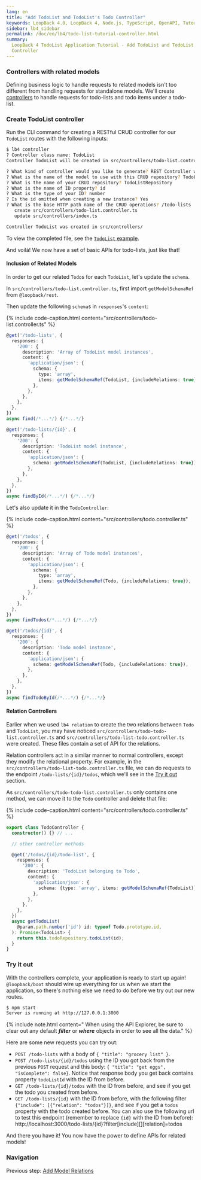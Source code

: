 ```yaml
---
lang: en
title: "Add TodoList and TodoList's Todo Controller"
keywords: LoopBack 4.0, LoopBack 4, Node.js, TypeScript, OpenAPI, Tutorial
sidebar: lb4_sidebar
permalink: /doc/en/lb4/todo-list-tutorial-controller.html
summary:
  LoopBack 4 TodoList Application Tutorial - Add TodoList and TodoList's Todo
  Controller
---
```


### Controllers with related models

Defining business logic to handle requests to related models isn't too different
from handling requests for standalone models. We'll create
[controllers](../../Controller.md) to handle requests for todo-lists and todo
items under a todo-list.

### Create TodoList controller

Run the CLI command for creating a RESTful CRUD controller for our `TodoList`
routes with the following inputs:

```sh
$ lb4 controller
? Controller class name: TodoList
Controller TodoList will be created in src/controllers/todo-list.controller.ts

? What kind of controller would you like to generate? REST Controller with CRUD functions
? What is the name of the model to use with this CRUD repository? TodoList
? What is the name of your CRUD repository? TodoListRepository
? What is the name of ID property? id
? What is the type of your ID? number
? Is the id omitted when creating a new instance? Yes
? What is the base HTTP path name of the CRUD operations? /todo-lists
   create src/controllers/todo-list.controller.ts
   update src/controllers/index.ts

Controller TodoList was created in src/controllers/
```

To view the completed file, see the
[`TodoList` example](https://github.com/strongloop/loopback-next/blob/master/examples/todo-list/src/controllers/todo-list.controller.ts).

And voilà! We now have a set of basic APIs for todo-lists, just like that!

#### Inclusion of Related Models

In order to get our related `Todo`s for each `TodoList`, let's update the
`schema`.

In `src/controllers/todo-list.controller.ts`, first import `getModelSchemaRef`
from `@loopback/rest`.

Then update the following `schema`s in `responses`'s `content`:

{% include code-caption.html content="src/controllers/todo-list.controller.ts" %}

```ts
@get('/todo-lists', {
  responses: {
    '200': {
      description: 'Array of TodoList model instances',
      content: {
        'application/json': {
          schema: {
            type: 'array',
            items: getModelSchemaRef(TodoList, {includeRelations: true}),
          },
        },
      },
    },
  },
})
async find(/*...*/) {/*...*/}

@get('/todo-lists/{id}', {
  responses: {
    '200': {
      description: 'TodoList model instance',
      content: {
        'application/json': {
          schema: getModelSchemaRef(TodoList, {includeRelations: true}),
        },
      },
    },
  },
})
async findById(/*...*/) {/*...*/}
```

Let's also update it in the `TodoController`:

{% include code-caption.html content="src/controllers/todo.controller.ts" %}

```ts
@get('/todos', {
  responses: {
    '200': {
      description: 'Array of Todo model instances',
      content: {
        'application/json': {
          schema: {
            type: 'array',
            items: getModelSchemaRef(Todo, {includeRelations: true}),
          },
        },
      },
    },
  },
})
async findTodos(/*...*/) {/*...*/}

@get('/todos/{id}', {
  responses: {
    '200': {
      description: 'Todo model instance',
      content: {
        'application/json': {
          schema: getModelSchemaRef(Todo, {includeRelations: true}),
        },
      },
    },
  },
})
async findTodoById(/*...*/) {/*...*/}
```

#### Relation Controllers

Earlier when we used `lb4 relation` to create the two relations between `Todo`
and `TodoList`, you may have noticed
`src/controllers/todo-todo-list.controller.ts` and
`src/controllers/todo-list-todo.controller.ts` were created. These files contain
a set of API for the relations.

Relation controllers act in a similar manner to normal controllers, except they
modify the relational property. For example, in the
`src/controllers/todo-list-todo.controller.ts` file, we can do requests to the
endpoint `/todo-lists/{id}/todos`, which we'll see in the
[Try it out](#try-it-out) section.

As `src/controllers/todo-todo-list.controller.ts` only contains one method, we
can move it to the `Todo` controller and delete that file:

{% include code-caption.html content="src/controllers/todo.controller.ts" %}

```ts
export class TodoController {
  constructor() {} // ...

  // other controller methods

  @get('/todos/{id}/todo-list', {
    responses: {
      '200': {
        description: 'TodoList belonging to Todo',
        content: {
          'application/json': {
            schema: {type: 'array', items: getModelSchemaRef(TodoList)},
          },
        },
      },
    },
  })
  async getTodoList(
    @param.path.number('id') id: typeof Todo.prototype.id,
  ): Promise<TodoList> {
    return this.todoRepository.todoList(id);
  }
}
```

### Try it out

With the controllers complete, your application is ready to start up again!
`@loopback/boot` should wire up everything for us when we start the application,
so there's nothing else we need to do before we try out our new routes.

```sh
$ npm start
Server is running at http://127.0.0.1:3000
```

{% include note.html content="
When using the API Explorer, be sure to clear out any default <i><b>filter</b></i> or <i><b>where</b></i> objects in order to see all the data." %}

Here are some new requests you can try out:

- `POST /todo-lists` with a body of `{ "title": "grocery list" }`.
- `POST /todo-lists/{id}/todos` using the ID you got back from the previous
  `POST` request and this body: `{ "title": "get eggs", "isComplete": false}`.
  Notice that response body you get back contains property `todoListId` with the
  ID from before.
- `GET /todo-lists/{id}/todos` with the ID from before, and see if you get the
  todo you created from before.
- `GET /todo-lists/{id}` with the ID from before, with the following filter
  `{"include": [{"relation": "todos"}]}`, and see if you get a `todos` property
  with the todo created before. You can also use the following url to test this
  endpoint (remember to replace `{id}` with the ID from before):
  http://localhost:3000/todo-lists/{id}?filter[include][][relation]=todos

And there you have it! You now have the power to define APIs for related models!

### Navigation

Previous step: [Add Model Relations](todo-list-tutorial-relations.md)
